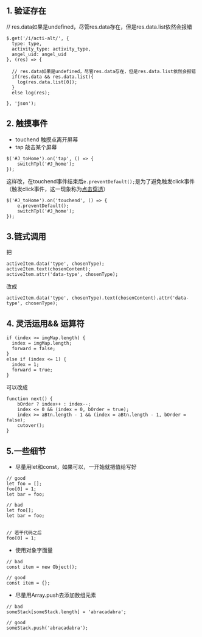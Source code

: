 ## 1. 验证存在
// res.data如果是undefined，尽管res.data存在，但是res.data.list依然会报错
```
$.get('/i/acti-alt/', {
  type: type,
  activity_type: activity_type,
  angel_uid: angel_uid
}, (res) => {

  // res.data如果是undefined，尽管res.data存在，但是res.data.list依然会报错
  if(res.data && res.data.list){
    log(res.data.list[0]);
  }
  else log(res);

}, 'json');
```


## 2. 触摸事件
* touchend 触摸点离开屏幕
* tap 敲击某个屏幕
 
```
$('#J_toHome').on('tap', () => {
    switchTpl('#J_home');
});
```
这样改，在touchend事件结束后`e.preventDefault();`是为了避免触发click事件（触发click事件，这一现象称为[点击穿透](http://liudong.me/web/touch-defect.html)）
```
$('#J_toHome').on('touchend', () => {
    e.preventDefault();
    switchTpl('#J_home');
});
```


## 3.链式调用  
把
```
activeItem.data('type', chosenType);
activeItem.text(chosenContent);
activeItem.attr('data-type', chosenType);
```
改成
```
activeItem.data('type', chosenType).text(chosenContent).attr('data-type', chosenType);
```

## 4. 灵活运用&& 运算符
```
if (index >= imgMap.length) {
  index = imgMap.length;
  forward = false;
}
else if (index <= 1) {
  index = 1;
  forward = true;
}
```
可以改成
```
function next() {
    bOrder ? index++ : index--;
    index <= 0 && (index = 0, bOrder = true);
    index >= aBtn.length - 1 && (index = aBtn.length - 1, bOrder = false);
    cutover();
}
```

## 5.一些细节
* 尽量用let和const，如果可以，一开始就把值给写好
```
// good
let foo = [];
foo[0] = 1;
let bar = foo;

// bad
let foo[];
let bar = foo;


// 若干代码之后
foo[0] = 1;

```
* 使用对象字面量
```
// bad
const item = new Object();

// good
const item = {};
```
* 尽量用Array.push去添加数组元素
```
// bad
someStack[someStack.length] = 'abracadabra';

// good
someStack.push('abracadabra');
```